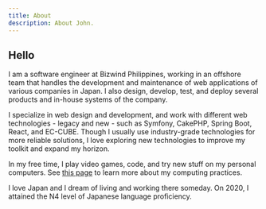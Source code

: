 ```yaml
---
title: About
description: About John.
---
```


## Hello

I am a software engineer at Bizwind Philippines, working in an offshore team that handles the development and maintenance of web applications of various companies in Japan. I also design, develop, test, and deploy several products and in-house systems of the company.

I specialize in web design and development, and work with different web technologies - legacy and new - such as Symfony, CakePHP, Spring Boot, React, and EC-CUBE. Though I usually use industry-grade technologies for more reliable solutions, I love exploring new technologies to improve my toolkit and expand my horizon.

In my free time, I play video games, code, and try new stuff on my personal computers. See [this page](/about/my-computing) to learn more about my computing practices.

I love Japan and I dream of living and working there someday. On 2020, I attained the N4 level of Japanese language proficiency.

